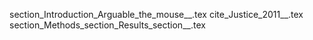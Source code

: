 section_Introduction_Arguable_the_mouse__.tex
cite_Justice_2011__.tex
section_Methods_section_Results_section__.tex